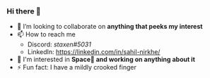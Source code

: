 ### Hi there 👋

<!--
**stacks13/stacks13** is a ✨ _special_ ✨ repository because its `README.md` (this file) appears on your GitHub profile.

Here are some ideas to get you started:
-->
<!-- - 💼 I’m currently working on -->
<!-- - 📖 I’m learning **API Development and Cloud** -->
- 👯 I’m looking to collaborate on **anything that peeks my interest**
- 📫 How to reach me
  - Discord: *staxen#5031*
  - LinkedIn: https://linkedin.com/in/sahil-nirkhe/
- 💭 I'm interested in **Space🌌 and working on anything about it**
- ⚡ Fun fact: I have a mildly crooked finger

